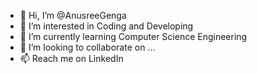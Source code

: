 - 👋 Hi, I’m @AnusreeGenga
- 👀 I’m interested in Coding and Developing
- 🌱 I’m currently learning Computer Science Engineering
- 💞️ I’m looking to collaborate on ...
- 📫 Reach me on LinkedIn

<!---
AnusreeGenga/AnusreeGenga is a ✨ special ✨ repository because its `README.md` (this file) appears on your GitHub profile.
You can click the Preview link to take a look at your changes.
--->
